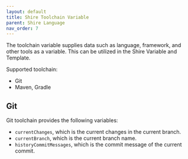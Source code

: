 ```yaml
---
layout: default
title: Shire Toolchain Variable
parent: Shire Language
nav_order: 7
---
```


The toolchain variable supplies data such as language, framework, and other tools as a variable. This can be utilized in
the Shire Variable and Template.

Supported toolchain:

- Git
- Maven, Gradle

## Git

Git toolchain provides the following variables:

- `currentChanges`, which is the current changes in the current branch.
- `currentBranch`, which is the current branch name.
- `historyCommitMessages`, which is the commit message of the current commit.
